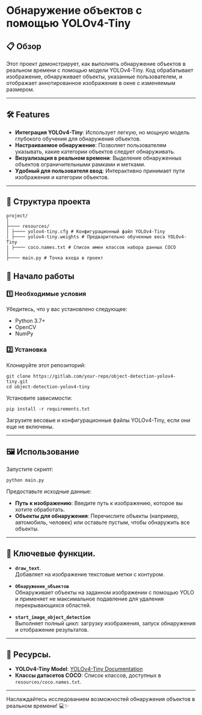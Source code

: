 # Обнаружение объектов с помощью YOLOv4-Tiny

## 📋 Обзор
Этот проект демонстрирует, как выполнять обнаружение объектов в реальном времени с помощью модели YOLOv4-Tiny. Код обрабатывает изображение, обнаруживает объекты, указанные пользователем, и отображает аннотированное изображение в окне с изменяемым размером.

---

## 🛠️ Features
- **Интеграция YOLOv4-Tiny**: Использует легкую, но мощную модель глубокого обучения для обнаружения объектов.
- **Настраиваемое обнаружение**: Позволяет пользователям указывать, какие категории объектов следует обнаруживать.
- **Визуализация в реальном времени**: Выделение обнаруженных объектов ограничительными рамками и метками.
- **Удобный для пользователя ввод**: Интерактивно принимает пути изображения и категории объектов.

---

## 📁 Структура проекта
```
project/
│
├──── resources/
│ ├──── yolov4-tiny.cfg # Конфигурационный файл YOLOv4-Tiny
│ ├──── yolov4-tiny.weights # Предварительно обученные веса YOLOv4-Tiny
│ ├──── coco.names.txt # Список имен классов набора данных COCO
│
├──── main.py # Точка входа в проект
```

## 🚀 Начало работы

### 1️⃣ Необходимые условия
Убедитесь, что у вас установлено следующее:

- Python 3.7+
- OpenCV
- NumPy

### 2️⃣ Установка
Клонируйте этот репозиторий:
```plaintext
git clone https://gitlab.com/your-repo/object-detection-yolov4-tiny.git
cd object-detection-yolov4-tiny
```
Установите зависимости:
```plaintext
pip install -r requirements.txt
```

Загрузите весовые и конфигурационные файлы YOLOv4-Tiny, если они еще не включены.

---

## 🖼️ Использование
Запустите скрипт:
```plaintext
python main.py
```

Предоставьте исходные данные:

- **Путь к изображению**: Введите путь к изображению, которое вы хотите обработать.
- **Объекты для обнаружения**: Перечислите объекты (например, автомобиль, человек) или оставьте пустым, чтобы обнаружить все объекты.

---

## 🔧 Ключевые функции.

- **`draw_text`**.  
  Добавляет на изображение текстовые метки с контуром.

- **`Обнаружение_объектов`**  
  Обнаруживает объекты на заданном изображении с помощью YOLO и применяет не максимальное подавление для удаления перекрывающихся областей.

- **`start_image_object_detection`**  
  Выполняет полный цикл: загрузку изображения, запуск обнаружения и отображение результатов.

---

## 📂 Ресурсы.
- **YOLOv4-Tiny Model**: [YOLOv4-Tiny Documentation](https://github.com/AlexeyAB/darknet)
- **Классы датасетов COCO**: Список классов, доступных в `resources/coco.names.txt`.

---

Наслаждайтесь исследованием возможностей обнаружения объектов в реальном времени! 💻✨

